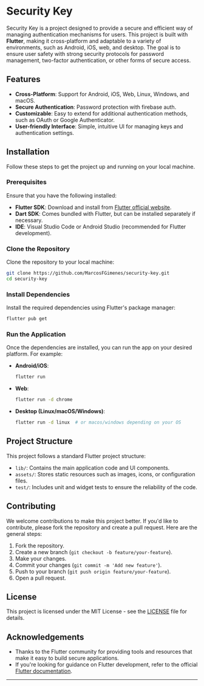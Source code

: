 # Security Key

Security Key is a project designed to provide a secure and efficient way of managing authentication mechanisms for users. This project is built with **Flutter**, making it cross-platform and adaptable to a variety of environments, such as Android, iOS, web, and desktop. The goal is to ensure user safety with strong security protocols for password management, two-factor authentication, or other forms of secure access.

## Features

- **Cross-Platform**: Support for Android, iOS, Web, Linux, Windows, and macOS.
- **Secure Authentication**: Password protection with firebase auth.
- **Customizable**: Easy to extend for additional authentication methods, such as OAuth or Google Authenticator.
- **User-friendly Interface**: Simple, intuitive UI for managing keys and authentication settings.
  
## Installation

Follow these steps to get the project up and running on your local machine.

### Prerequisites

Ensure that you have the following installed:

- **Flutter SDK**: Download and install from [Flutter official website](https://flutter.dev/docs/get-started/install).
- **Dart SDK**: Comes bundled with Flutter, but can be installed separately if necessary.
- **IDE**: Visual Studio Code or Android Studio (recommended for Flutter development).
  
### Clone the Repository

Clone the repository to your local machine:

```bash
git clone https://github.com/MarcosFGimenes/security-key.git
cd security-key
```

### Install Dependencies

Install the required dependencies using Flutter's package manager:

```bash
flutter pub get
```

### Run the Application

Once the dependencies are installed, you can run the app on your desired platform. For example:

- **Android/iOS**:
  ```bash
  flutter run
  ```

- **Web**:
  ```bash
  flutter run -d chrome
  ```

- **Desktop (Linux/macOS/Windows)**:
  ```bash
  flutter run -d linux  # or macos/windows depending on your OS
  ```

## Project Structure

This project follows a standard Flutter project structure:

- `lib/`: Contains the main application code and UI components.
- `assets/`: Stores static resources such as images, icons, or configuration files.
- `test/`: Includes unit and widget tests to ensure the reliability of the code.

## Contributing

We welcome contributions to make this project better. If you'd like to contribute, please fork the repository and create a pull request. Here are the general steps:

1. Fork the repository.
2. Create a new branch (`git checkout -b feature/your-feature`).
3. Make your changes.
4. Commit your changes (`git commit -m 'Add new feature'`).
5. Push to your branch (`git push origin feature/your-feature`).
6. Open a pull request.

## License

This project is licensed under the MIT License - see the [LICENSE](LICENSE) file for details.

## Acknowledgements

- Thanks to the Flutter community for providing tools and resources that make it easy to build secure applications.
- If you're looking for guidance on Flutter development, refer to the official [Flutter documentation](https://flutter.dev/docs).

---
